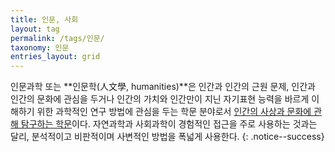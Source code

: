 ```yaml
---
title: 인문, 사회
layout: tag
permalink: /tags/인문/
taxonomy: 인문
entries_layout: grid
---
```


인문과학 또는 **인문학(人文學, humanities)**은 인간과 인간의 근원 문제, 인간과 인간의 문화에 관심을 두거나 인간의 가치와 인간만이 지닌 자기표현 능력을 바르게 이해하기 위한 과학적인 연구 방법에 관심을 두는 학문 분야로서 [인간의 사상과 문화에 관해 탐구하는 학문](#)이다. 자연과학과 사회과학이 경험적인 접근을 주로 사용하는 것과는 달리, 분석적이고 비판적이며 사변적인 방법을 폭넓게 사용한다.
{: .notice--success}